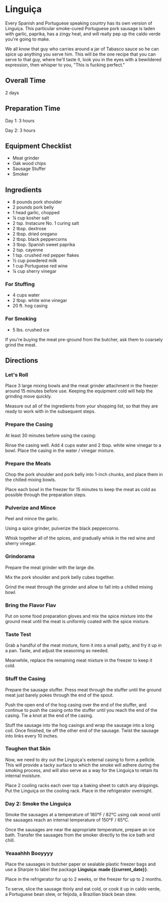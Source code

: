 # Linguiça

Every Spanish and Portuguese speaking country has its own version of Linguiça. This particular smoke-cured Portuguese pork sausage is laden with garlic, paprika, has a zingy heat, and will really pep up the caldo verde you're going to make.

We all know that guy who carries around a jar of Tabasco sauce so he can spice up anything you serve him. This will be the one recipe that you can serve to that guy, where he'll taste it, look you in the eyes with a bewildered expression, then whisper to you, "This is fucking perfect."

## Overall Time

2 days

## Preparation Time

Day 1: 3 hours

Day 2: 3 hours

## Equipment Checklist

* Meat grinder
* Oak wood chips
* Sausage Stuffer
* Smoker

## Ingredients

* 8 pounds pork shoulder
* 2 pounds pork belly
* 1 head garlic, chopped
* ¼ cup kosher salt
* 2 tsp. Instacure No. 1 curing salt
* 2 tbsp. dextrose
* 2 tbsp. dried oregano
* 2 tbsp. black peppercorns
* 3 tbsp. Spanish sweet paprika
* 2 tsp. cayenne
* 1 tsp. crushed red pepper flakes
* ½ cup powdered milk
* 1 cup Portuguese red wine
* ¼ cup sherry vinegar

### For Stuffing

* 4 cups water
* 2 tbsp. white wine vinegar
* 20 ft. hog casing

### For Smoking

* 5 lbs. crushed ice

If you're buying the meat pre-ground from the butcher, ask them to coarsely grind the meat.

## Directions

### Let's Roll

Place 3 large mixing bowls and the meat grinder attachment in the freezer around 15 minutes before use. Keeping the equipment cold will help the grinding move quickly.

Measure out all of the ingredients from your shopping list, so that they are ready to work with in the subsequent steps.

### Prepare the Casing

At least 30 minutes before using the casing:

Rinse the casing well. Add 4 cups water and 2 tbsp. white wine vinegar to a bowl. Place the casing in the water / vinegar mixture.

### Prepare the Meats

Chop the pork shoulder and pork belly into 1-inch chunks, and place them in the chilled mixing bowls.

Place each bowl in the freezer for 15 minutes to keep the meat as cold as possible through the preparation steps.

### Pulverize and Mince

Peel and mince the garlic.

Using a spice grinder, pulverize the black peppercorns.

Whisk together all of the spices, and gradually whisk in the red wine and sherry vinegar.

### Grindorama

Prepare the meat grinder with the large die.

Mix the pork shoulder and pork belly cubes together.

Grind the meat through the grinder and allow to fall into a chilled mixing bowl. 

### Bring the Flavor Flav

Put on some food preparation gloves and mix the spice mixture into the ground meat until the meat is uniformly coated with the spice mixture.

### Taste Test
 
Grab a handful of the meat mixture, form it into a small patty, and fry it up in a pan. Taste, and adjust the seasoning as needed.

Meanwhile, replace the remaining meat mixture in the freezer to keep it cold.
 
### Stuff the Casing

Prepare the sausage stuffer. Press meat through the stuffer until the ground meat just barely pokes through the end of the spout. 

Push the open end of the hog casing over the end of the stuffer, and continue to push the casing onto the stuffer until you reach the end of the casing. Tie a knot at the end of the casing.

Stuff the sausage into the hog casings and wrap the sausage into a long coil. Once finished, tie off the other end of the sausage. Twist the sausage into links every 10 inches.

### Toughen that Skin

Now, we need to dry out the Linguiça's external casing to form a pellicle. This will provide a tacky surface to which the smoke will adhere during the smoking process, and will also serve as a way for the Linguiça to retain its internal moisture.

Place 2 cooling racks each over top a baking sheet to catch any drippings. Put the Linguiça on the cooling rack. Place in the refrigerator overnight.

### Day 2: Smoke the Linguiça 

Smoke the sausages at a temperature of 180°F / 82°C using oak wood until the sausages reach an internal temperature of 150°F / 65°C.

Once the sausages are near the appropriate temperature, prepare an ice bath. Transfer the sausages from the smoker directly to the ice bath and chill.

### Yeaaahhh Booyyyy

Place the sausages in butcher paper or sealable plastic freezer bags and use a Sharpie to label the package __Linguiça: made {{current_date}}__.

Place in the refrigerator for up to 2 weeks, or the freezer for up to 2 months.

To serve, slice the sausage thinly and eat cold, or cook it up in caldo verde, a Portuguese bean stew, or feijoda, a Brazilian black bean stew.
